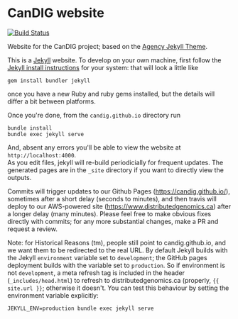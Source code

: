 CanDIG website
====================

[![Build Status](https://travis-ci.org/CanDIG/candig.github.io.svg?branch=master)](https://travis-ci.org/CanDIG/candig.github.io)

Website for the CanDIG project; based on the [Agency Jekyll Theme](https://y7kim.github.io/agency-jekyll-theme).

This is a [Jekyll](https://jekyllrb.com) website.  To develop on your own machine, first
follow the [Jekyll install instructions](https://jekyllrb.com/docs/installation/) for your
system: that will look a little like

```
gem install bundler jekyll
```

once you have a new Ruby and ruby gems installed, but the details will differ a bit between platforms. 

Once you're done, from the `candig.github.io` directory run

```
bundle install
bundle exec jekyll serve
```

And, absent any errors you'll be able to view the website at `http://localhost:4000`.  
As you edit files, jekyll will re-build periodicially for frequent updates.  The generated
pages are in the `_site` directory if you want to directly view the outputs.

Commits will trigger updates to our Github Pages (https://candig.github.io/), sometimes after
a short delay (seconds to minutes), and then travis will deploy to our AWS-powered site 
(https://www.distributedgenomics.ca) after a longer delay (many minutes).  Please feel
free to make obvious fixes directly with commits; for any more substantial changes, make
a PR and request a review.

Note: for Historical Reasons (tm), people still point to candig.github.io, and we want
them to be redirected to the real URL.  By default Jekyll builds with the Jekyll `environment`
variable set to `development`; the GitHub pages deployment builds with the variable set to
`production`.  So if environment is not `development`, a meta refresh tag is included in the
header (`_includes/head.html`) to refresh to distributedgenomics.ca (properly, `{{ site.url }}`;
otherwise it doesn't.  You can test this behaviour by setting the environment variable explicitly:

```
JEKYLL_ENV=production bundle exec jekyll serve
```
